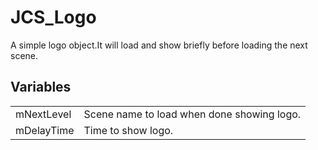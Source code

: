 # JCS_Logo

A simple logo object.It will load and show briefly before loading the next scene.


## Variables

<table>
  <tr>
    <td>mNextLevel</td>
    <td>Scene name to load when done showing logo.</td>
  </tr>
  <tr>
    <td>mDelayTime</td>
    <td>Time to show logo.</td>
  </tr>
</table>
